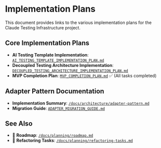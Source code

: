 # Implementation Plans

This document provides links to the various implementation plans for the Claude Testing Infrastructure project.

## Core Implementation Plans
- **AI Testing Template Implementation**: [`AI_TESTING_TEMPLATE_IMPLEMENTATION_PLAN.md`](../../AI_TESTING_TEMPLATE_IMPLEMENTATION_PLAN.md)
- **Decoupled Testing Architecture Implementation**: [`DECOUPLED_TESTING_ARCHITECTURE_IMPLEMENTATION_PLAN.md`](../../DECOUPLED_TESTING_ARCHITECTURE_IMPLEMENTATION_PLAN.md)
- **MVP Completion Plan**: [`MVP_COMPLETION_PLAN.md`](../../MVP_COMPLETION_PLAN.md) ✅ (All tasks completed)

## Adapter Pattern Documentation
- **Implementation Summary**: [`/docs/architecture/adapter-pattern.md`](../architecture/adapter-pattern.md)
- **Migration Guide**: [`ADAPTER_MIGRATION_GUIDE.md`](../../ADAPTER_MIGRATION_GUIDE.md)

## See Also
- 📖 **Roadmap**: [`/docs/planning/roadmap.md`](./roadmap.md)
- 📖 **Refactoring Tasks**: [`/docs/planning/refactoring-tasks.md`](./refactoring-tasks.md)